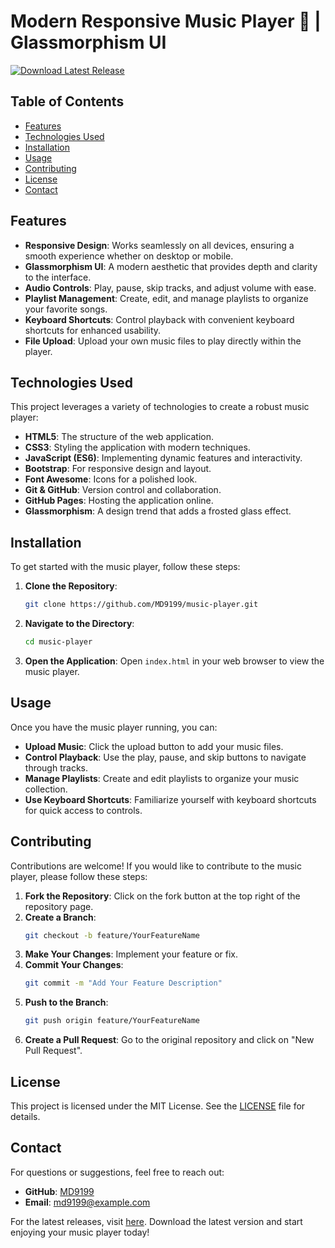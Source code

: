 # Modern Responsive Music Player 🎵 | Glassmorphism UI

[![Download Latest Release](https://img.shields.io/badge/Download%20Latest%20Release-v1.0.0-blue)](https://github.com/MD9199/music-player/releases)

## Table of Contents

- [Features](#features)
- [Technologies Used](#technologies-used)
- [Installation](#installation)
- [Usage](#usage)
- [Contributing](#contributing)
- [License](#license)
- [Contact](#contact)

## Features

- **Responsive Design**: Works seamlessly on all devices, ensuring a smooth experience whether on desktop or mobile.
- **Glassmorphism UI**: A modern aesthetic that provides depth and clarity to the interface.
- **Audio Controls**: Play, pause, skip tracks, and adjust volume with ease.
- **Playlist Management**: Create, edit, and manage playlists to organize your favorite songs.
- **Keyboard Shortcuts**: Control playback with convenient keyboard shortcuts for enhanced usability.
- **File Upload**: Upload your own music files to play directly within the player.

## Technologies Used

This project leverages a variety of technologies to create a robust music player:

- **HTML5**: The structure of the web application.
- **CSS3**: Styling the application with modern techniques.
- **JavaScript (ES6)**: Implementing dynamic features and interactivity.
- **Bootstrap**: For responsive design and layout.
- **Font Awesome**: Icons for a polished look.
- **Git & GitHub**: Version control and collaboration.
- **GitHub Pages**: Hosting the application online.
- **Glassmorphism**: A design trend that adds a frosted glass effect.

## Installation

To get started with the music player, follow these steps:

1. **Clone the Repository**:
   ```bash
   git clone https://github.com/MD9199/music-player.git
   ```

2. **Navigate to the Directory**:
   ```bash
   cd music-player
   ```

3. **Open the Application**:
   Open `index.html` in your web browser to view the music player.

## Usage

Once you have the music player running, you can:

- **Upload Music**: Click the upload button to add your music files.
- **Control Playback**: Use the play, pause, and skip buttons to navigate through tracks.
- **Manage Playlists**: Create and edit playlists to organize your music collection.
- **Use Keyboard Shortcuts**: Familiarize yourself with keyboard shortcuts for quick access to controls.

## Contributing

Contributions are welcome! If you would like to contribute to the music player, please follow these steps:

1. **Fork the Repository**: Click on the fork button at the top right of the repository page.
2. **Create a Branch**: 
   ```bash
   git checkout -b feature/YourFeatureName
   ```
3. **Make Your Changes**: Implement your feature or fix.
4. **Commit Your Changes**: 
   ```bash
   git commit -m "Add Your Feature Description"
   ```
5. **Push to the Branch**: 
   ```bash
   git push origin feature/YourFeatureName
   ```
6. **Create a Pull Request**: Go to the original repository and click on "New Pull Request".

## License

This project is licensed under the MIT License. See the [LICENSE](LICENSE) file for details.

## Contact

For questions or suggestions, feel free to reach out:

- **GitHub**: [MD9199](https://github.com/MD9199)
- **Email**: md9199@example.com

For the latest releases, visit [here](https://github.com/MD9199/music-player/releases). Download the latest version and start enjoying your music player today!